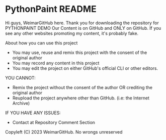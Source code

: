 # PythonPaint README

Hi guys, WeimarGitHub here. Thank you for downloading the repository for PYTHONPAINT DEMO
Our Content is on GitHub and ONLY on GitHub. If you see any other websites promoting my content, it's probably fake.

About how you can use this project
  * You may use, reuse and remix this project with the consent of the original author
  * You may record any content in this project
  * You may edit the project on either GitHub's official CLI or other editors.

YOU CANNOT:
  * Remix the project without the consent of the author OR crediting the original author
  * Reupload the project anywhere other than GitHub. (i.e: the Internet Archive)

IF YOU HAVE ANY ISSUES:
  * Contact at Repository Comment Section

Copyleft (C) 2023 WeimarGitHub. No wrongs unreserved
